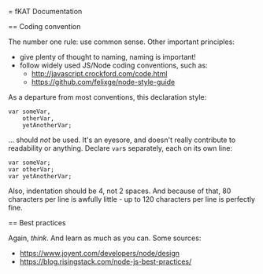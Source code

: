 = fKAT Documentation

== Coding convention

The number one rule: use common sense. Other important principles:

* give plenty of thought to naming, naming is important!
* follow widely used JS/Node coding conventions, such as:
  * http://javascript.crockford.com/code.html
  * https://github.com/felixge/node-style-guide

As a departure from most conventions, this declaration style:
```
var someVar,
    otherVar,
    yetAnotherVar;
```
... should *not* be used. It's an eyesore, and doesn't really contribute
to readability or anything. Declare `var`s separately, each on its own line:
```
var someVar;
var otherVar;
var yetAnotherVar;
``` 
Also, indentation should be 4, not 2 spaces. And because of that,
80 characters per line is awfully little - up to 120 characters per line
is perfectly fine.

== Best practices

Again, *think*. And learn as much as you can. Some sources:

* https://www.joyent.com/developers/node/design
* https://blog.risingstack.com/node-js-best-practices/
 
